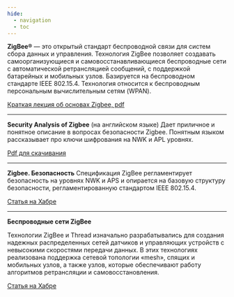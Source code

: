 ```yaml
---
hide:
  - navigation
  - toc
---
```


**ZigBee®** — это открытый стандарт беспроводной связи для систем сбора данных и управления. Технология ZigBee позволяет создавать самоорганизующиеся и самовосстанавливающиеся беспроводные сети с автоматической ретрансляцией сообщений, с поддержкой батарейных и мобильных узлов. Базируется на беспроводном стандарте IEEE 802.15.4. Технология относится к беспроводным персональным вычислительным сетям (WPAN).

[Краткая лекция об основах Zigbee, pdf](../assets/files/bspd_lec_06_zigbee.pdf)

---

**Security Analysis of Zigbee** (на английском языке)
Дает приличное и понятное описание в вопросах безопасности Zigbee. Понятным языком рассказывает про ключи шифрования на NWK и APL уровнях.

[Pdf для скачивания](../assets/files/Security_Analysis_Zigbee.pdf)

---

**Zigbee. Безопасность**
Спецификация ZigBee регламентирует безопасность на уровнях NWK и APS и опирается на базовую структуру безопасности, регламентированную стандартом IEEE 802.15.4.

[Статья на Хабре](https://habr.com/ru/post/158355/)

---

**Беспроводные сети ZigBee**

Технологии ZigBee и Thread изначально разрабатывались для создания надежных распределенных сетей датчиков и управляющих устройств с невысокими скоростями передачи данных. В этих технологиях реализована поддержка сетевой топологии «mesh», спящих и мобильных узлов, а также узлов, которые обеспечивают работу алгоритмов ретрансляции и самовосстановления.

[Статья на Хабре](https://habr.com/ru/company/efo/blog/281048/)